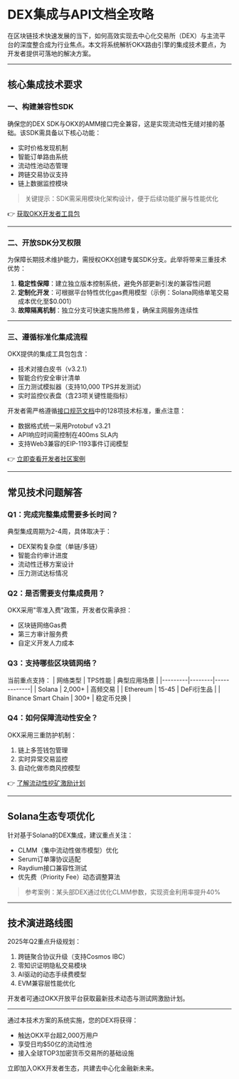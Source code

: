 # DEX集成与API文档全攻略

在区块链技术快速发展的当下，如何高效实现去中心化交易所（DEX）与主流平台的深度整合成为行业焦点。本文将系统解析OKX路由引擎的集成技术要点，为开发者提供可落地的解决方案。

---

## 核心集成技术要求

### 一、构建兼容性SDK
确保您的DEX SDK与OKX的AMM接口完全兼容，这是实现流动性无缝对接的基础。该SDK需具备以下核心功能：
- 实时价格发现机制
- 智能订单路由系统
- 流动性池动态管理
- 跨链交易协议支持
- 链上数据监控模块

> 关键提示：SDK需采用模块化架构设计，便于后续功能扩展与性能优化

👉 [获取OKX开发者工具包](https://bit.ly/okx_welcome)

---

### 二、开放SDK分叉权限
为保障长期技术维护能力，需授权OKX创建专属SDK分支。此举将带来三重技术优势：
1. **稳定性保障**：建立独立版本控制系统，避免外部更新引发的兼容性问题
2. **定制化开发**：可根据平台特性优化gas费用模型（示例：Solana网络单笔交易成本优化至$0.001）
3. **故障隔离机制**：独立分支可快速实施热修复，确保主网服务连续性

---

### 三、遵循标准化集成流程
OKX提供的集成工具包包含：
- 技术对接白皮书（v3.2.1）
- 智能合约安全审计清单
- 压力测试模拟器（支持10,000 TPS并发测试）
- 实时监控仪表盘（含23项关键性能指标）

开发者需严格遵循[接口规范文档](https://bit.ly/okx_welcome)中的128项技术标准，重点注意：
- 数据格式统一采用Protobuf v3.21
- API响应时间需控制在400ms SLA内
- 支持Web3兼容的EIP-1193事件订阅模型

👉 [立即查看开发者社区案例](https://bit.ly/okx_welcome)

---

## 常见技术问题解答

### Q1：完成完整集成需要多长时间？
典型集成周期为2-4周，具体取决于：
- DEX架构复杂度（单链/多链）
- 智能合约审计进度
- 流动性迁移方案设计
- 压力测试达标情况

### Q2：是否需要支付集成费用？
OKX采用"零准入费"政策，开发者仅需承担：
- 区块链网络Gas费
- 第三方审计服务费
- 自定义开发人力成本

### Q3：支持哪些区块链网络？
当前重点支持：
| 网络类型 | TPS性能 | 典型应用场景 |
|---------|--------|-------------|
| Solana  | 2,000+ | 高频交易    |
| Ethereum | 15-45  | DeFi衍生品  |
| Binance Smart Chain | 300+ | 稳定币兑换 |

### Q4：如何保障流动性安全？
OKX采用三重防护机制：
1. 链上多签钱包管理
2. 实时异常交易监控
3. 自动化做市商风控模型

👉 [了解流动性挖矿激励计划](https://bit.ly/okx_welcome)

---

## Solana生态专项优化

针对基于Solana的DEX集成，建议重点关注：
- CLMM（集中流动性做市模型）优化
- Serum订单簿协议适配
- Raydium接口兼容性测试
- 优先费（Priority Fee）动态调整算法

> 参考案例：某头部DEX通过优化CLMM参数，实现资金利用率提升40%

---

## 技术演进路线图

2025年Q2重点升级规划：
1. 跨链聚合协议升级（支持Cosmos IBC）
2. 零知识证明隐私交易模块
3. AI驱动的动态手续费模型
4. EVM兼容层性能优化

开发者可通过OKX开放平台获取最新技术动态与测试网激励计划。

---

通过本技术方案的系统实施，您的DEX将获得：
- 触达OKX平台超2,000万用户
- 享受日均$50亿的流动性池
- 接入全球TOP3加密货币交易所的基础设施

立即加入OKX开发者生态，共建去中心化金融新未来。